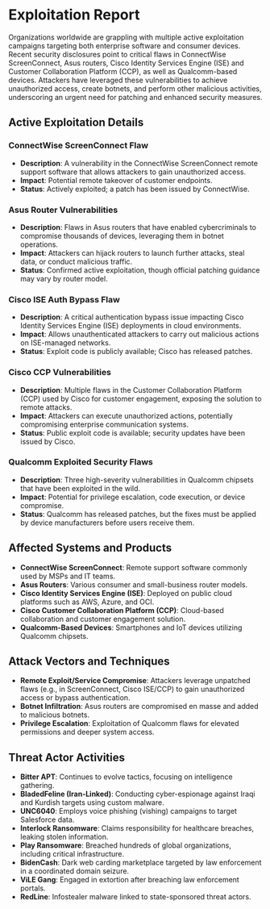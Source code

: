 # Exploitation Report

Organizations worldwide are grappling with multiple active exploitation campaigns targeting both enterprise software and consumer devices. Recent security disclosures point to critical flaws in ConnectWise ScreenConnect, Asus routers, Cisco Identity Services Engine (ISE) and Customer Collaboration Platform (CCP), as well as Qualcomm-based devices. Attackers have leveraged these vulnerabilities to achieve unauthorized access, create botnets, and perform other malicious activities, underscoring an urgent need for patching and enhanced security measures.

## Active Exploitation Details

### ConnectWise ScreenConnect Flaw
- **Description**: A vulnerability in the ConnectWise ScreenConnect remote support software that allows attackers to gain unauthorized access.  
- **Impact**: Potential remote takeover of customer endpoints.  
- **Status**: Actively exploited; a patch has been issued by ConnectWise.

### Asus Router Vulnerabilities
- **Description**: Flaws in Asus routers that have enabled cybercriminals to compromise thousands of devices, leveraging them in botnet operations.  
- **Impact**: Attackers can hijack routers to launch further attacks, steal data, or conduct malicious traffic.  
- **Status**: Confirmed active exploitation, though official patching guidance may vary by router model.

### Cisco ISE Auth Bypass Flaw
- **Description**: A critical authentication bypass issue impacting Cisco Identity Services Engine (ISE) deployments in cloud environments.  
- **Impact**: Allows unauthenticated attackers to carry out malicious actions on ISE-managed networks.  
- **Status**: Exploit code is publicly available; Cisco has released patches.

### Cisco CCP Vulnerabilities
- **Description**: Multiple flaws in the Customer Collaboration Platform (CCP) used by Cisco for customer engagement, exposing the solution to remote attacks.  
- **Impact**: Attackers can execute unauthorized actions, potentially compromising enterprise communication systems.  
- **Status**: Public exploit code is available; security updates have been issued by Cisco.

### Qualcomm Exploited Security Flaws
- **Description**: Three high-severity vulnerabilities in Qualcomm chipsets that have been exploited in the wild.  
- **Impact**: Potential for privilege escalation, code execution, or device compromise.  
- **Status**: Qualcomm has released patches, but the fixes must be applied by device manufacturers before users receive them.

## Affected Systems and Products

- **ConnectWise ScreenConnect**: Remote support software commonly used by MSPs and IT teams.  
- **Asus Routers**: Various consumer and small-business router models.  
- **Cisco Identity Services Engine (ISE)**: Deployed on public cloud platforms such as AWS, Azure, and OCI.  
- **Cisco Customer Collaboration Platform (CCP)**: Cloud-based collaboration and customer engagement solution.  
- **Qualcomm-Based Devices**: Smartphones and IoT devices utilizing Qualcomm chipsets.

## Attack Vectors and Techniques

- **Remote Exploit/Service Compromise**: Attackers leverage unpatched flaws (e.g., in ScreenConnect, Cisco ISE/CCP) to gain unauthorized access or bypass authentication.  
- **Botnet Infiltration**: Asus routers are compromised en masse and added to malicious botnets.  
- **Privilege Escalation**: Exploitation of Qualcomm flaws for elevated permissions and deeper system access.

## Threat Actor Activities

- **Bitter APT**: Continues to evolve tactics, focusing on intelligence gathering.  
- **BladedFeline (Iran-Linked)**: Conducting cyber-espionage against Iraqi and Kurdish targets using custom malware.  
- **UNC6040**: Employs voice phishing (vishing) campaigns to target Salesforce data.  
- **Interlock Ransomware**: Claims responsibility for healthcare breaches, leaking stolen information.  
- **Play Ransomware**: Breached hundreds of global organizations, including critical infrastructure.  
- **BidenCash**: Dark web carding marketplace targeted by law enforcement in a coordinated domain seizure.  
- **ViLE Gang**: Engaged in extortion after breaching law enforcement portals.  
- **RedLine**: Infostealer malware linked to state-sponsored threat actors.  
